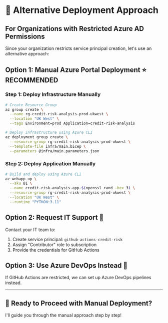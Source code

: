 # 🚨 Alternative Deployment Approach
## For Organizations with Restricted Azure AD Permissions

Since your organization restricts service principal creation, let's use an alternative approach:

## Option 1: Manual Azure Portal Deployment ⭐ RECOMMENDED

### Step 1: Deploy Infrastructure Manually
```bash
# Create Resource Group
az group create \
  --name rg-credit-risk-analysis-prod-ukwest \
  --location "UK West" \
  --tags Environment=prod Application=credit-risk-analysis

# Deploy infrastructure using Azure CLI
az deployment group create \
  --resource-group rg-credit-risk-analysis-prod-ukwest \
  --template-file infra/main.bicep \
  --parameters @infra/main.parameters.json
```

### Step 2: Deploy Application Manually
```bash
# Build and deploy using Azure CLI
az webapp up \
  --sku B1 \
  --name credit-risk-analysis-app-$(openssl rand -hex 3) \
  --resource-group rg-credit-risk-analysis-prod-ukwest \
  --location "UK West" \
  --runtime "PYTHON:3.11"
```

## Option 2: Request IT Support 🎯

Contact your IT team to:
1. Create service principal: `github-actions-credit-risk`
2. Assign "Contributor" role to subscription
3. Provide the credentials for GitHub Actions

## Option 3: Use Azure DevOps Instead 🔄

If GitHub Actions are restricted, we can set up Azure DevOps pipelines instead.

---

## 🚀 Ready to Proceed with Manual Deployment?

I'll guide you through the manual approach step by step!
